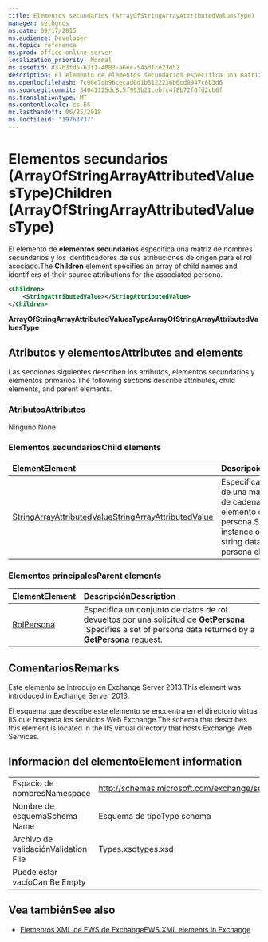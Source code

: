 ```yaml
---
title: Elementos secundarios (ArrayOfStringArrayAttributedValuesType)
manager: sethgros
ms.date: 09/17/2015
ms.audience: Developer
ms.topic: reference
ms.prod: office-online-server
localization_priority: Normal
ms.assetid: d37b3fd5-63f1-4003-a6ec-54adfce23d52
description: El elemento de elementos secundarios especifica una matriz de nombres secundarios y los identificadores de sus atribuciones de origen para el rol asociado.
ms.openlocfilehash: 7c98e7cb96cecad0d1b5122236b6cd0947c6b3d6
ms.sourcegitcommit: 34041125dc8c5f993b21cebfc4f8b72f0fd2cb6f
ms.translationtype: MT
ms.contentlocale: es-ES
ms.lasthandoff: 06/25/2018
ms.locfileid: "19763737"
---
```

# <a name="children-arrayofstringarrayattributedvaluestype"></a><span data-ttu-id="da8c7-103">Elementos secundarios (ArrayOfStringArrayAttributedValuesType)</span><span class="sxs-lookup"><span data-stu-id="da8c7-103">Children (ArrayOfStringArrayAttributedValuesType)</span></span>

<span data-ttu-id="da8c7-104">El elemento de **elementos secundarios** especifica una matriz de nombres secundarios y los identificadores de sus atribuciones de origen para el rol asociado.</span><span class="sxs-lookup"><span data-stu-id="da8c7-104">The **Children** element specifies an array of child names and identifiers of their source attributions for the associated persona.</span></span> 
  
```XML
<Children>
    <StringAttributedValue></StringAttributedValue>
</Children>
```

 <span data-ttu-id="da8c7-105">**ArrayOfStringArrayAttributedValuesType**</span><span class="sxs-lookup"><span data-stu-id="da8c7-105">**ArrayOfStringArrayAttributedValuesType**</span></span>
## <a name="attributes-and-elements"></a><span data-ttu-id="da8c7-106">Atributos y elementos</span><span class="sxs-lookup"><span data-stu-id="da8c7-106">Attributes and elements</span></span>

<span data-ttu-id="da8c7-107">Las secciones siguientes describen los atributos, elementos secundarios y elementos primarios.</span><span class="sxs-lookup"><span data-stu-id="da8c7-107">The following sections describe attributes, child elements, and parent elements.</span></span>
  
### <a name="attributes"></a><span data-ttu-id="da8c7-108">Atributos</span><span class="sxs-lookup"><span data-stu-id="da8c7-108">Attributes</span></span>

<span data-ttu-id="da8c7-109">Ninguno.</span><span class="sxs-lookup"><span data-stu-id="da8c7-109">None.</span></span>
  
### <a name="child-elements"></a><span data-ttu-id="da8c7-110">Elementos secundarios</span><span class="sxs-lookup"><span data-stu-id="da8c7-110">Child elements</span></span>

|<span data-ttu-id="da8c7-111">**Element**</span><span class="sxs-lookup"><span data-stu-id="da8c7-111">**Element**</span></span>|<span data-ttu-id="da8c7-112">**Descripción**</span><span class="sxs-lookup"><span data-stu-id="da8c7-112">**Description**</span></span>|
|:-----|:-----|
|[<span data-ttu-id="da8c7-113">StringArrayAttributedValue</span><span class="sxs-lookup"><span data-stu-id="da8c7-113">StringArrayAttributedValue</span></span>](stringarrayattributedvalue.md) <br/> |<span data-ttu-id="da8c7-114">Especifica una instancia de una matriz de datos de cadena de un elemento de la persona.</span><span class="sxs-lookup"><span data-stu-id="da8c7-114">Specifies an instance of an array of string data for a persona element.</span></span>  <br/> |
   
### <a name="parent-elements"></a><span data-ttu-id="da8c7-115">Elementos principales</span><span class="sxs-lookup"><span data-stu-id="da8c7-115">Parent elements</span></span>

|<span data-ttu-id="da8c7-116">**Element**</span><span class="sxs-lookup"><span data-stu-id="da8c7-116">**Element**</span></span>|<span data-ttu-id="da8c7-117">**Descripción**</span><span class="sxs-lookup"><span data-stu-id="da8c7-117">**Description**</span></span>|
|:-----|:-----|
|[<span data-ttu-id="da8c7-118">Rol</span><span class="sxs-lookup"><span data-stu-id="da8c7-118">Persona</span></span>](persona.md) <br/> |<span data-ttu-id="da8c7-119">Especifica un conjunto de datos de rol devueltos por una solicitud de **GetPersona** .</span><span class="sxs-lookup"><span data-stu-id="da8c7-119">Specifies a set of persona data returned by a **GetPersona** request.</span></span>  <br/> |
   
## <a name="remarks"></a><span data-ttu-id="da8c7-120">Comentarios</span><span class="sxs-lookup"><span data-stu-id="da8c7-120">Remarks</span></span>

<span data-ttu-id="da8c7-121">Este elemento se introdujo en Exchange Server 2013.</span><span class="sxs-lookup"><span data-stu-id="da8c7-121">This element was introduced in Exchange Server 2013.</span></span>
  
<span data-ttu-id="da8c7-122">El esquema que describe este elemento se encuentra en el directorio virtual IIS que hospeda los servicios Web Exchange.</span><span class="sxs-lookup"><span data-stu-id="da8c7-122">The schema that describes this element is located in the IIS virtual directory that hosts Exchange Web Services.</span></span>
  
## <a name="element-information"></a><span data-ttu-id="da8c7-123">Información del elemento</span><span class="sxs-lookup"><span data-stu-id="da8c7-123">Element information</span></span>

|||
|:-----|:-----|
|<span data-ttu-id="da8c7-124">Espacio de nombres</span><span class="sxs-lookup"><span data-stu-id="da8c7-124">Namespace</span></span>  <br/> |http://schemas.microsoft.com/exchange/services/2006/types  <br/> |
|<span data-ttu-id="da8c7-125">Nombre de esquema</span><span class="sxs-lookup"><span data-stu-id="da8c7-125">Schema Name</span></span>  <br/> |<span data-ttu-id="da8c7-126">Esquema de tipo</span><span class="sxs-lookup"><span data-stu-id="da8c7-126">Type schema</span></span>  <br/> |
|<span data-ttu-id="da8c7-127">Archivo de validación</span><span class="sxs-lookup"><span data-stu-id="da8c7-127">Validation File</span></span>  <br/> |<span data-ttu-id="da8c7-128">Types.xsd</span><span class="sxs-lookup"><span data-stu-id="da8c7-128">types.xsd</span></span>  <br/> |
|<span data-ttu-id="da8c7-129">Puede estar vacío</span><span class="sxs-lookup"><span data-stu-id="da8c7-129">Can Be Empty</span></span>  <br/> ||
   
## <a name="see-also"></a><span data-ttu-id="da8c7-130">Vea también</span><span class="sxs-lookup"><span data-stu-id="da8c7-130">See also</span></span>



- [<span data-ttu-id="da8c7-131">Elementos XML de EWS de Exchange</span><span class="sxs-lookup"><span data-stu-id="da8c7-131">EWS XML elements in Exchange</span></span>](ews-xml-elements-in-exchange.md)

